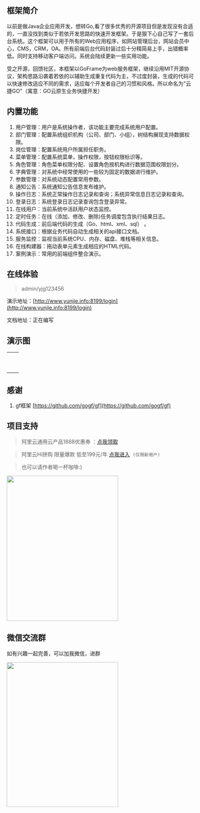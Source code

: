 ## 框架简介

以前是做Java企业应用开发，想转Go,看了很多优秀的开源项目但是发现没有合适的，一直没找到类似于若依开发思路的快速开发框架。于是狠下心自己写了一套后台系统。这个框架可以用于所有的Web应用程序，如网站管理后台，网站会员中心，CMS，CRM，OA。所有前端后台代码封装过后十分精简易上手，出错概率低。同时支持移动客户端访问。系统会陆续更新一些实用功能。

受之开源，回馈社区，本框架以GoFrame为web服务框架，继续沿用MIT开源协议，架构思路沿袭着若依的以辅助生成重复代码为主，不过度封装，生成的代码可以快速修改适应不同的需求，适应每个开发者自己的习惯和风格。所以命名为"云捷GO"（寓意：GO云原生业务快捷开发）



## 内置功能

1.  用户管理：用户是系统操作者，该功能主要完成系统用户配置。
2.  部门管理：配置系统组织机构（公司、部门、小组），树结构展现支持数据权限。
3.  岗位管理：配置系统用户所属担任职务。
4.  菜单管理：配置系统菜单，操作权限，按钮权限标识等。
5.  角色管理：角色菜单权限分配、设置角色按机构进行数据范围权限划分。
6.  字典管理：对系统中经常使用的一些较为固定的数据进行维护。
7.  参数管理：对系统动态配置常用参数。
8.  通知公告：系统通知公告信息发布维护。
9.  操作日志：系统正常操作日志记录和查询；系统异常信息日志记录和查询。
10.  登录日志：系统登录日志记录查询包含登录异常。
11.  在线用户：当前系统中活跃用户状态监控。
12.  定时任务：在线（添加、修改、删除)任务调度包含执行结果日志。
13.  代码生成：前后端代码的生成（Go、html、xml、sql） 。
14.  系统接口：根据业务代码自动生成相关的api接口文档。
15.  服务监控：监视当前系统CPU、内存、磁盘、堆栈等相关信息。
16.  在线构建器：拖动表单元素生成相应的HTML代码。
17.  案例演示：常用的前端组件整合演示。

## 在线体验

> admin/yjg123456

演示地址：[http://www.yunjie.info:8199/login](http://www.yunjie.info:8199/login)

文档地址：正在编写

## 演示图

<table>
	<tbody>
		<tr>
			<td><img alt="" src="https://images.gitee.com/uploads/images/2020/0221/075216_b6e05db0_779478.png" /></td>
			<td><img alt="" src="https://images.gitee.com/uploads/images/2020/0221/075216_86e787b5_779478.png" /></td>
		</tr>
		<tr>
			<td><img alt="" src="https://images.gitee.com/uploads/images/2020/0221/075216_168d55c8_779478.png" /></td>
			<td><img alt="" src="https://images.gitee.com/uploads/images/2020/0221/075216_14f443a1_779478.png" /></td>
		</tr>
		<tr>
			<td><img alt="" src="https://images.gitee.com/uploads/images/2020/0221/075216_10acfb8a_779478.png" /></td>
			<td><img alt="" src="https://images.gitee.com/uploads/images/2020/0221/075217_8381993d_779478.png" /></td>
		</tr>
		<tr>
			<td><img alt="" src="https://images.gitee.com/uploads/images/2020/0221/075217_1bc1bb34_779478.png" /></td>
			<td><img alt="" src="https://images.gitee.com/uploads/images/2020/0221/075217_0a269a55_779478.png" /></td>
		</tr>
		<tr>
			<td><img alt="" src="https://images.gitee.com/uploads/images/2020/0221/075217_31384ef1_779478.png" /></td>
			<td><img alt="" src="https://images.gitee.com/uploads/images/2020/0221/075217_aa7f375b_779478.png" /></td>
		</tr>
		<tr>
			<td><img alt="" src="https://images.gitee.com/uploads/images/2020/0221/075217_74b541a0_779478.png" /></td>
			<td><img alt="" src="https://images.gitee.com/uploads/images/2020/0221/075217_97556567_779478.png" /></td>
		</tr>
		<tr>
			<td><img alt="" src="https://images.gitee.com/uploads/images/2020/0221/075217_e8f10ec9_779478.png" /></td>
			<td><img alt="" src="https://images.gitee.com/uploads/images/2020/0221/075217_ff915e4a_779478.png" /></td>
		</tr>
		<tr>
			<td><img alt="" src="https://images.gitee.com/uploads/images/2020/0221/075217_9527bcd4_779478.png" /></td>
			<td><img alt="" src="https://images.gitee.com/uploads/images/2020/0221/075217_41e24951_779478.png" /></td>
		</tr>
		<tr>
			<td><img alt="" src="https://images.gitee.com/uploads/images/2020/0221/075217_c0897638_779478.png" /></td>
			<td><img alt="" src="https://images.gitee.com/uploads/images/2020/0221/075218_8888e0e9_779478.png" /></td>
		</tr>
	</tbody>
</table>

## 感谢
1. gf框架 [https://github.com/gogf/gf](https://github.com/gogf/gf) 

## 项目支持

> 阿里云通用云产品1888优惠券 ：[点我领取](https://www.aliyun.com/minisite/goods?userCode=vxqr4qh3)    

> 阿里云Hi拼购 限量爆款 低至199元/年 [点我进入](https://www.aliyun.com/acts/hi-group-buying?userCode=vxqr4qh3)  `(仅限新用户)`

> 也可以请作者喝一杯咖啡:)

<img alt="" height="390" src="https://images.gitee.com/uploads/images/2020/0221/075218_2e68c13e_779478.jpeg" width="300" class="zoom-in-cursor">


## 微信交流群

如有兴趣一起完善，可以加我微信，进群

<img alt="" height="389" src="https://images.gitee.com/uploads/images/2020/0221/075218_1a479f04_779478.jpeg" width="300" />